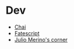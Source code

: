 # Dev

- [Chai](https://blog.chai.ac.cn/)
- [Fatescript](https://fatescript.github.io/)
- [Julio Merino's corner](https://jmmv.dev/)
